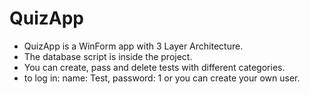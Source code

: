# QuizApp

- QuizApp is a WinForm app with 3 Layer Architecture.
- The database script is inside the project.
- You can create, pass and delete tests with different categories.
- to log in: name: Test, password: 1  or you can create your own user.
